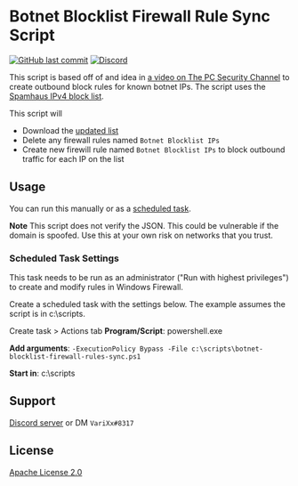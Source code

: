 # Botnet Blocklist Firewall Rule Sync Script

[![GitHub last commit](https://img.shields.io/github/last-commit/aosterwyk/botnet-blocklist-firewall-rules)](https://github.com/aosterwyk/botnet-blocklist-firewall-rules/commits/master) [![Discord](https://img.shields.io/discord/90687557523771392?color=000000&label=%20&logo=discord)](https://discord.gg/QNppY7T) 

This script is based off of and idea in [a video on The PC Security Channel](https://www.youtube.com/watch?v=7UWFJGeix_E&list=FLD_a_ArvwQLrUruC8_nw4eQ) to create outbound block rules for known botnet IPs. The script uses the [Spamhaus IPv4 block list](https://www.spamhaus.org/blocklists/do-not-route-or-peer/).

This script will
- Download the [updated list](https://www.spamhaus.org/drop/drop_v4.json)
- Delete any firewall rules named `Botnet Blocklist IPs` 
- Create new firewill rule named `Botnet Blocklist IPs` to block outbound traffic for each IP on the list

## Usage

You can run this manually or as a [scheduled task](#scheduled-task). 

**Note** This script does not verify the JSON. This could be vulnerable if the domain is spoofed. Use this at your own risk on networks that you trust. 

### Scheduled Task Settings
This task needs to be run as an administrator ("Run with highest privileges") to create and modify rules in Windows Firewall.

Create a scheduled task with the settings below. The example assumes the script is in c:\scripts. 

Create task > Actions tab
**Program/Script**: powershell.exe

**Add arguments**: `-ExecutionPolicy Bypass -File c:\scripts\botnet-blocklist-firewall-rules-sync.ps1`

**Start in**: c:\scripts

## Support

[Discord server](https://discord.gg/QNppY7T) or DM `VariXx#8317`

## License
[Apache License 2.0](https://choosealicense.com/licenses/apache-2.0/)
